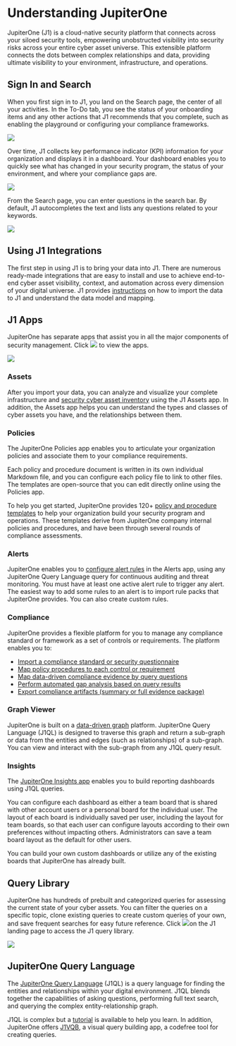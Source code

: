 # Understanding JupiterOne

JupiterOne (J1) is a cloud-native security platform that connects across your siloed security tools, empowering unobstructed visibility into security risks across your entire cyber asset universe. This extensible platform connects the dots between complex relationships and data, providing ultimate visibility to your environment, infrastructure, and operations.

## Sign In and Search

When you first sign in to J1, you land on the Search page, the center of all your activities. In the To-Do tab, you see the status of your onboarding items and any other actions that J1 recommends that you complete, such as enabling the playground or configuring your compliance frameworks. 



![](../assets/home-todo.png)

Over time, J1 collects key performance indicator (KPI) information for your organization and displays it in a dashboard. Your dashboard enables you to quickly see what has changed in your security program, the status of your environment, and where your compliance gaps are.



![](../assets/dashboard-home.png) 

From the Search page, you can enter questions in the search bar. By default, J1 autocompletes the text and lists any questions related to your keywords. 



![](../assets/search-query.png)



## Using J1 Integrations

The first step in using J1 is to bring your data into J1. There are numerous ready-made integrations that are easy to install and use to achieve end-to-end cyber asset visibility, context, and automation across every dimension of your digital universe. J1 provides [instructions](../getting-started_and-admin/configure-integrations.md) on how to import the data to J1 and understand the data model and mapping.

## J1 Apps

JupiterOne has separate apps that assist you in all the major components of security management. Click ![](../assets/icons/apps.png) to view the apps.



![](../assets/jl-apps.png)

### Assets

After you import your data, you can analyze and visualize your complete infrastructure and [security cyber asset inventory](../asset-management/asset-inventory-filters.md) using the J1 Assets app. In addition, the Assets app helps you can understand the types and classes of cyber assets you have, and the relationships between them. 

### Policies

The JupiterOne Policies app enables you to articulate your organization policies and associate them to your compliance requirements. 

Each policy and procedure document is written in its own individual Markdown file, and you can configure each policy file to link to other files. The templates are open-source that you can edit directly online using the Policies app.

To help you get started, JupiterOne provides 120+ [policy and procedure templates](../compliance_and-reportingmanage-policies/policies-app.md) to help your organization build your security program and operations. These templates derive from JupiterOne company internal policies and procedures, and have been through several rounds of compliance assessments.

### Alerts

JupiterOne enables you to [configure alert rules](../security-operations/manage-alerts.md) in the Alerts app, using any JupiterOne Query Language query for continuous auditing and threat monitoring. You must have at least one active alert rule to trigger any alert. The easiest way to add some rules to an alert is to import rule packs that JupiterOne provides. You can also create custom rules.  

### Compliance

JupiterOne provides a flexible platform for you to manage any compliance standard or framework as a set of controls or requirements. The platform enables you to:

- [Import a compliance standard or security questionnaire](../compliance_and-reporting/compliance-import.md)
- [Map policy procedures to each control or requirement](../compliance_and-reporting/compliance-mapping-policies.md)
- [Map data-driven compliance evidence by query questions](../compliance_and-reporting/compliance-mapping-evidence.md)
- [Perform automated gap analysis based on query results](../compliance_and-reporting/compliance-gap-analysis.md)
- [Export compliance artifacts (summary or full evidence package)](../compliance_and-reporting/compliance-export.md)

### Graph Viewer

JupiterOne is built on a [data-driven graph](../getting-started_and-admin/quickstart-graph.md) platform. JupiterOne Query Language (J1QL) is designed to traverse this graph and return a sub-graph or data from the entities and edges (such as relationships) of a sub-graph. You can view and interact with the sub-graph from any J1QL query result.

### Insights

The [JupiterOne Insights app](../compliance_and-reporting/insights-dashboards.md) enables you to build reporting dashboards using J1QL queries.

You can configure each dashboard as either a team board that is shared with other account users or a personal board for the individual user. The layout of each board is individually saved per user, including the layout for team boards, so that each user can configure layouts according to their own preferences without impacting others. Administrators can save a team board layout as the default for other users.

You can build your own custom dashboards or utilize any of the existing boards that JupiterOne has already built.

## Query Library

JupiterOne has hundreds of prebuilt and categorized queries for assessing the current state of your cyber assets. You can filter the queries on a specific topic, clone existing queries to create custom queries of your own, and save frequent searches for easy future reference. Click ![](../assets/icons/query-library.png)on the J1 landing page to access the J1 query library.

 ![](../assets/j1-query-library.png)



## JupiterOne Query Language

The [JupiterOne Query Language](../jupiterOne-query-language_(J1QL)/jupiterone-query-language.md) (J1QL) is a query language for finding the entities and relationships within your digital environment. J1QL blends together the capabilities of asking questions, performing full text search, and querying the complex entity-relationship graph.

J1QL is complex but a [tutorial](../jupiterOne-query-language_(J1QL)/tutorial-j1ql.md) is available to help you learn. In addition, JupiterOne offers [J1VQB](../jupiterOne-query-language_(J1QL)/j1-vqb.md), a visual query building app, a codefree tool for creating queries.
